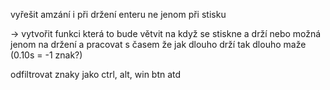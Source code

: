 vyřešit amzání i při držení enteru ne jenom při stisku

-> vytvořit funkci která to bude větvit na když se stiskne a drží nebo možná jenom na držení a pracovat s časem že jak dlouho drží tak dlouho maže (0.10s = -1 znak?)

odfiltrovat znaky jako ctrl, alt, win btn atd 
